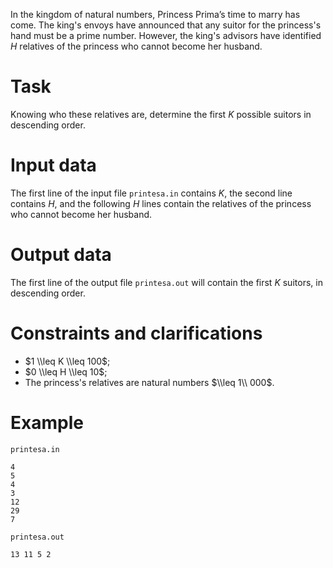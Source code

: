 In the kingdom of natural numbers, Princess Prima’s time to marry has come. The king's envoys have announced that any suitor for the princess's hand must be a prime number. However, the king's advisors have identified $H$ relatives of the princess who cannot become her husband. 

# Task

Knowing who these relatives are, determine the first $K$ possible suitors in descending order.

# Input data

The first line of the input file `printesa.in` contains $K$, the second line contains $H$, and the following $H$ lines contain the relatives of the princess who cannot become her husband.

# Output data

The first line of the output file `printesa.out` will contain the first $K$ suitors, in descending order.

# Constraints and clarifications

* $1 \\leq K \\leq 100$;
* $0 \\leq H \\leq 10$;
* The princess's relatives are natural numbers $\\leq 1\\ 000$.

# Example

`printesa.in`
```
4
5
4 
3
12
29
7
```

`printesa.out`
```
13 11 5 2
```
